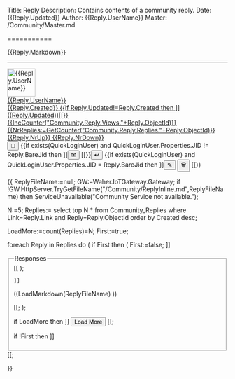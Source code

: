 ﻿Title: Reply
Description: Contains contents of a community reply.
Date: {{Reply.Updated}}
Author: {{Reply.UserName}}
Master: /Community/Master.md

===========

<div id="{{Reply.ObjectId}}">
<div id="Content{{Reply.ObjectId}}">

{{Reply.Markdown}}

</div>
<hr/>
<div class='footer'>
<a href="/Community/Author/{{Reply.UserId}}">
<img alt='{{Reply.UserName}}' with='64' height='64' src='{{Reply.AvatarUrl}}?Width=64&Height=64'/>
<div class='authorInfo'>
<span class='author'>{{Reply.UserName}}</span>
<br/>
<span class='created'>{{Reply.Created}}</span>
{{if Reply.Updated!=Reply.Created then ]]
<span class='updated'>((Reply.Updated))</span>[[}}
<br/>
<span class='views'>{{IncCounter("Community.Reply.Views."+Reply.ObjectId)}}</span>
<span class='replies' onclick="OpenLink('/Community/Reply/{{Reply.ObjectId}}')">{{NrReplies:=GetCounter("Community.Reply.Replies."+Reply.ObjectId)}}</span>
<span class='upvotes' id="up{{Reply.ObjectId}}" onclick="{{exists(QuickLoginUser) ? ]]VoteReply('((Reply.ObjectId))',true)[[ : ]]DoLogin()[[}};event.preventDefault()">{{Reply.NrUp}}</span>
<span class='downvotes' id="down{{Reply.ObjectId}}" onclick="{{exists(QuickLoginUser) ? ]]VoteReply('((Reply.ObjectId))',false)[[ : ]]DoLogin()[[}};event.preventDefault()">{{Reply.NrDown}}</span>
</div></a>
<div class="toolbar">
<button type="button" onclick="OpenLink('/Community/Reply/{{Reply.ObjectId}}')" title="Direct link to reply." class="unicodeChar">🔗</button>
{{if exists(QuickLoginUser) and QuickLoginUser.Properties.JID != Reply.BareJid then ]]<button type="button" onclick="OpenLink('/Community/Message.md?Reply=((Reply.ObjectId))')" title="Send Private Message to author." class="unicodeChar">✉</button>
[[}}<button type="button" onclick="OpenLink('/Community/Reply.md?Reply={{Reply.ObjectId}}')" title="Write a public response to the reply." class="unicodeChar">↩</button>
{{if exists(QuickLoginUser) and QuickLoginUser.Properties.JID = Reply.BareJid then ]]<button type="button" onclick="EditReply('((Reply.ObjectId))')" title="Edit the reply." class="unicodeChar">✎</button>
<button type="button" onclick="DeleteReply('((Reply.ObjectId))')" title="Delete reply." class="unicodeChar negButton">🗑</button>
[[}}
</div>
</div>
<div id="editor{{Reply.ObjectId}}">
</div>

{{
ReplyFileName:=null;
GW:=Waher.IoTGateway.Gateway;
if !GW.HttpServer.TryGetFileName("/Community/ReplyInline.md",ReplyFileName) then ServiceUnavailable("Community Service not available.");

N:=5;
Replies:=
	select top N 
		* 
	from 
		Community_Replies
	where
		Link=Reply.Link and
		Reply=Reply.ObjectId
	order by 
		Created desc;

LoadMore:=count(Replies)=N;
First:=true;

foreach Reply in Replies do
(
	if First then
	(
		First:=false;
		]]<fieldset><legend>Responses</legend>[[
	);

	]]

<section>

((LoadMarkdown(ReplyFileName) ))

</section>
[[;
);

if LoadMore then ]]
<button id="LoadMoreButton" class='posButton' type="button" onclick='LoadMoreReplies(this,((N)),((N)),"((Post.Link))",((Reply.ObjectId)))'>Load More</button>
[[;

if !First then ]]</fieldset>[[;

}}

</div>
